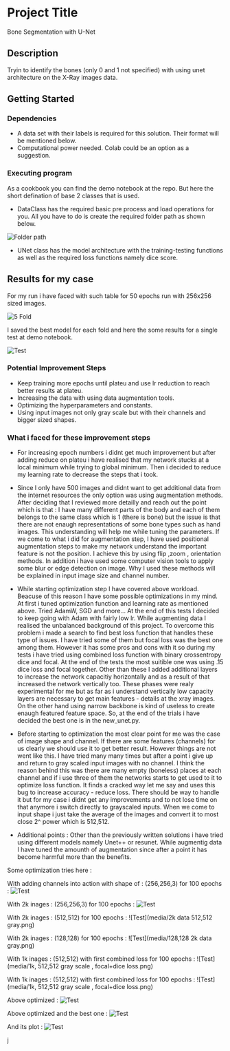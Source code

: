 # Project Title

Bone Segmentation with U-Net

## Description

Tryin to identify the bones (only 0 and 1 not specified) with using  unet architecture on the X-Ray images data.

## Getting Started

### Dependencies

* A data set with their labels is required for this solution. Their format will be mentioned below.
* Computational power needed. Colab could be an option as a suggestion.


### Executing program
As a cookbook you can find the demo notebook at the repo. But here the short defination of base 2 classes that is used.


* DataClass has the required basic pre process and load operations for you. All you have to do is create the required folder path as shown below.

  
![Folder path](media/path.png)


* UNet class has the model architecture with the training-testing functions as well as the required loss functions namely dice score.


## Results for my case

For my run i have faced with such table for 50 epochs run with 256x256 sized images.

![5 Fold](media/5fold.jpg)

I saved the best model for each fold and here the some results for a single test at demo notebook.

![Test](media/test.png)



### Potential Improvement Steps
* Keep training more epochs until plateu and use lr reduction to reach better results at plateu.
* Increasing the data with using data augmentation tools.
* Optimizing the hyperparameters and constants.
* Using input images not only gray scale but with their channels and bigger sized shapes.


### What i faced for these improvement steps
* For increasing epoch numbers i didnt get much improvement but after adding reduce on plateu i have realised that my network stucks at a local minimum while trying to global minimum. Then i decided to reduce my learning rate to decrease the steps that i took.
* Since I only have 500 images and didnt want to get additional data from the internet resources the only option was using augmentation methods. After deciding that I reviewed more detailly and reach out the point which is that : I have many different parts of the body and each of them belongs to the same class which is 1 (there is bone) but the issue is that there are not enaugh representations of some bone types such as hand images. This understanding will help me while tuning the parameters. If we come to what i did for augmentation step, I have used positional augmentation steps to make my network understand the important feature is not the position. I achieve this by using flip ,zoom , orientation methods. In addition i have used some computer vision tools to apply some blur or edge detection on image. Why I used these methods will be explained in input image size and channel number.
* While starting optimization step I have covered above workload. Beacuse of this reason I have some possible optimizations in my mind. At first i tuned optimization function and learning rate as mentioned above. Tried AdamW, SGD and more... At the end of this tests I decided to keep going with Adam with fairly low lr. While augmenting data I realised the unbalanced background of this project. To overcome this problem i made a search to find best loss function that handles these type of issues. I have tried some of them but focal loss was the best one among them. However it has some pros and cons with it so during my tests i have tried using combined loss function with binary crossentropy dice and focal. At the end of the tests the most suitible one was using .15 dice loss and focal together. 
Other than these I added additional layers to increase the network capacitiy horizontally and as a result of that increased the network vertically too. These phases were realy experimental for me but as far as i understand vertically low capacity layers are necessary to get main features - details at the xray images. On the other hand using narrow backbone is kind of useless to create enaugh featured feature space. So, at the end of the trials i have decided the best one is in the new_unet.py.
* Before starting to optimization the most clear point for me was the  case of image shape and channel. If there are some features (channels) for us clearly we should use it to get better result. However things are not went like this. I have tried many many times but after a point i give up and return to gray scaled input images with no channel. I think the reason behind this was there are many empty (boneless) places at each channel and if i use three of them the networks starts to get used to it to optimize loss function. It finds a cracked way let me say and uses this bug to increase accuracy - reduce loss. There should be way to handle it but for my case i didnt get any improvements and to not lose time on that anymore i switch directly to grayscaled inputs. When we come to input shape i just take the average of the images and convert it to most close 2^ power which is 512,512.

* Additional points : Other than the previously written solutions i have tried using different models namely Unet++ or resunet. While augmentig data I have tuned the amounth of augmentation since after a point it has become harmful more than the benefits.


Some optimization tries here :

With adding channels into action with shape of : (256,256,3)  for 100 epochs :
![Test](media/test2.png)


With 2k inages : (256,256,3)  for 100 epochs :
![Test](media/2k,256,256.png)


With 2k inages : (512,512)  for 100 epochs :
![Test](media/2k data 512,512 gray.png)

With 2k inages : (128,128)  for 100 epochs :
![Test](media/128,128 2k data gray.png)

With 1k inages : (512,512) with first combined loss for 100 epochs :
![Test](media/1k, 512,512 gray scale , focal+dice loss.png)

With 1k inages : (512,512) with first combined loss for 100 epochs :
![Test](media/1k, 512,512 gray scale , focal+dice loss.png)

Above optimized  :
![Test](media/__results___13_2.png)

Above optimized and the best one :
![Test](media/__results___13_1.png)

And its plot :
![Test](media/bestplot.png)

j